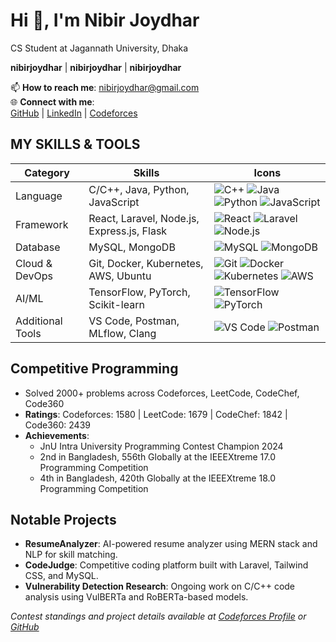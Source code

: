 # Hi 👋, I'm Nibir Joydhar
CS Student at Jagannath University, Dhaka

**nibirjoydhar** | **nibirjoydhar** | **nibirjoydhar**

📫 **How to reach me**: nibirjoydhar@gmail.com  
🌐 **Connect with me**:  
[GitHub](https://github.com/nibirjoydhar) | [LinkedIn](https://linkedin.com/in/nibirjoydhar) | [Codeforces](https://codeforces.com/profile/nibirjoydhar)

## MY SKILLS & TOOLS
| Category         | Skills                                      | Icons                                                                 |
|------------------|---------------------------------------------|----------------------------------------------------------------------|
| Language         | C/C++, Java, Python, JavaScript             | ![C++](https://img.shields.io/badge/-C++-00599C?logo=c%2B%2B) ![Java](https://img.shields.io/badge/-Java-007396?logo=java) ![Python](https://img.shields.io/badge/-Python-3776AB?logo=python) ![JavaScript](https://img.shields.io/badge/-JavaScript-F7DF1E?logo=javascript) |
| Framework        | React, Laravel, Node.js, Express.js, Flask  | ![React](https://img.shields.io/badge/-React-61DAFB?logo=react) ![Laravel](https://img.shields.io/badge/-Laravel-FF2D20?logo=laravel) ![Node.js](https://img.shields.io/badge/-Node.js-339933?logo=node.js) |
| Database         | MySQL, MongoDB                             | ![MySQL](https://img.shields.io/badge/-MySQL-4479A1?logo=mysql) ![MongoDB](https://img.shields.io/badge/-MongoDB-47A248?logo=mongodb) |
| Cloud & DevOps   | Git, Docker, Kubernetes, AWS, Ubuntu        | ![Git](https://img.shields.io/badge/-Git-F05032?logo=git) ![Docker](https://img.shields.io/badge/-Docker-2496ED?logo=docker) ![Kubernetes](https://img.shields.io/badge/-Kubernetes-326CE5?logo=kubernetes) ![AWS](https://img.shields.io/badge/-AWS-232F3E?logo=amazon-aws) |
| AI/ML            | TensorFlow, PyTorch, Scikit-learn           | ![TensorFlow](https://img.shields.io/badge/-TensorFlow-FF6F00?logo=tensorflow) ![PyTorch](https://img.shields.io/badge/-PyTorch-EE4C2C?logo=pytorch) |
| Additional Tools | VS Code, Postman, MLflow, Clang            | ![VS Code](https://img.shields.io/badge/-VS%20Code-007ACC?logo=visual-studio-code) ![Postman](https://img.shields.io/badge/-Postman-FF6C37?logo=postman) |

## Competitive Programming
- Solved 2000+ problems across Codeforces, LeetCode, CodeChef, Code360
- **Ratings**: Codeforces: 1580 | LeetCode: 1679 | CodeChef: 1842 | Code360: 2439
- **Achievements**:
  - JnU Intra University Programming Contest Champion 2024
  - 2nd in Bangladesh, 556th Globally at the IEEEXtreme 17.0 Programming Competition
  - 4th in Bangladesh, 420th Globally at the IEEEXtreme 18.0 Programming Competition

## Notable Projects
- **ResumeAnalyzer**: AI-powered resume analyzer using MERN stack and NLP for skill matching.
- **CodeJudge**: Competitive coding platform built with Laravel, Tailwind CSS, and MySQL.
- **Vulnerability Detection Research**: Ongoing work on C/C++ code analysis using VulBERTa and RoBERTa-based models.

*Contest standings and project details available at [Codeforces Profile](https://codeforces.com/profile/nibirjoydhar) or [GitHub](https://github.com/nibirjoydhar)*
